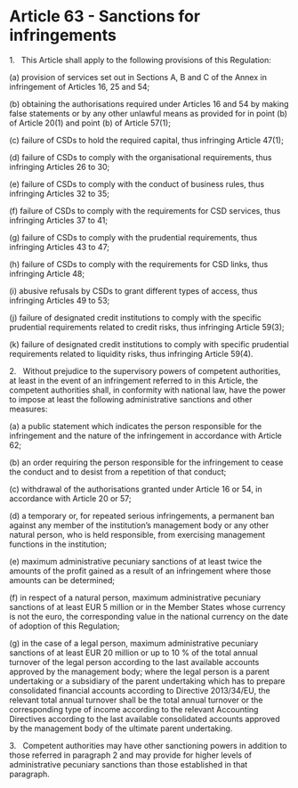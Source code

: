 # Article 63 - Sanctions for infringements


1.   This Article shall apply to the following provisions of this Regulation:

(a) provision of services set out in Sections A, B and C of the Annex in infringement of Articles 16, 25 and 54;

(b) obtaining the authorisations required under Articles 16 and 54 by making false statements or by any other unlawful means as provided for in point (b) of Article 20(1) and point (b) of Article 57(1);

(c) failure of CSDs to hold the required capital, thus infringing Article 47(1);

(d) failure of CSDs to comply with the organisational requirements, thus infringing Articles 26 to 30;

(e) failure of CSDs to comply with the conduct of business rules, thus infringing Articles 32 to 35;

(f) failure of CSDs to comply with the requirements for CSD services, thus infringing Articles 37 to 41;

(g) failure of CSDs to comply with the prudential requirements, thus infringing Articles 43 to 47;

(h) failure of CSDs to comply with the requirements for CSD links, thus infringing Article 48;

(i) abusive refusals by CSDs to grant different types of access, thus infringing Articles 49 to 53;

(j) failure of designated credit institutions to comply with the specific prudential requirements related to credit risks, thus infringing Article 59(3);

(k) failure of designated credit institutions to comply with specific prudential requirements related to liquidity risks, thus infringing Article 59(4).

2.   Without prejudice to the supervisory powers of competent authorities, at least in the event of an infringement referred to in this Article, the competent authorities shall, in conformity with national law, have the power to impose at least the following administrative sanctions and other measures:

(a) a public statement which indicates the person responsible for the infringement and the nature of the infringement in accordance with Article 62;

(b) an order requiring the person responsible for the infringement to cease the conduct and to desist from a repetition of that conduct;

(c) withdrawal of the authorisations granted under Article 16 or 54, in accordance with Article 20 or 57;

(d) a temporary or, for repeated serious infringements, a permanent ban against any member of the institution’s management body or any other natural person, who is held responsible, from exercising management functions in the institution;

(e) maximum administrative pecuniary sanctions of at least twice the amounts of the profit gained as a result of an infringement where those amounts can be determined;

(f) in respect of a natural person, maximum administrative pecuniary sanctions of at least EUR 5 million or in the Member States whose currency is not the euro, the corresponding value in the national currency on the date of adoption of this Regulation;

(g) in the case of a legal person, maximum administrative pecuniary sanctions of at least EUR 20 million or up to 10 % of the total annual turnover of the legal person according to the last available accounts approved by the management body; where the legal person is a parent undertaking or a subsidiary of the parent undertaking which has to prepare consolidated financial accounts according to Directive 2013/34/EU, the relevant total annual turnover shall be the total annual turnover or the corresponding type of income according to the relevant Accounting Directives according to the last available consolidated accounts approved by the management body of the ultimate parent undertaking.

3.   Competent authorities may have other sanctioning powers in addition to those referred in paragraph 2 and may provide for higher levels of administrative pecuniary sanctions than those established in that paragraph.
